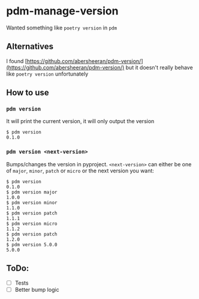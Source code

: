 # pdm-manage-version

Wanted something like `poetry version` in `pdm`

## Alternatives

I found [https://github.com/abersheeran/pdm-version/](https://github.com/abersheeran/pdm-version/) but
it doesn't really behave like `poetry version` unfortunately

## How to use

### `pdm version`

It will print the current version, it will only output the version

```shell
$ pdm version
0.1.0
```

### `pdm version <next-version>`

Bumps/changes the version in pyproject. `<next-version>` can either be one of `major`, `minor`, `patch` or `micro` or the next version you want:

```shell
$ pdm version
0.1.0
$ pdm version major
1.0.0
$ pdm version minor
1.1.0
$ pdm version patch
1.1.1
$ pdm version micro
1.1.2
$ pdm version patch
1.2.0
$ pdm version 5.0.0
5.0.0
```

## ToDo:

- [ ] Tests
- [ ] Better bump logic
